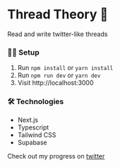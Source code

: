 # Thread Theory 🧵

Read and write twitter-like threads

### 👩‍💻 Setup

1. Run `npm install` or `yarn install`
2. Run `npm run dev` or `yarn dev`
3. Visit http://localhost:3000

### 🛠 Technologies

- Next.js
- Typescript
- Tailwind CSS
- Supabase

Check out my progress on [twitter](https://twitter.com/ivan_codes)
